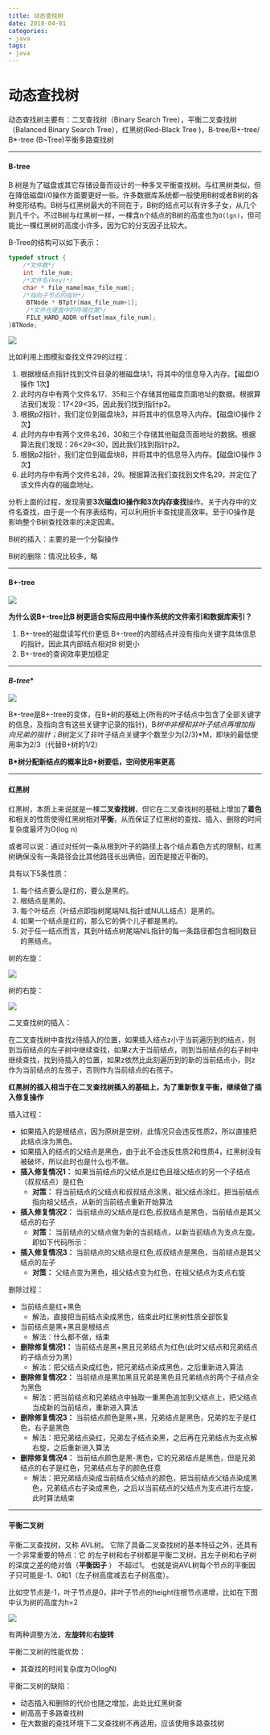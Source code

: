 ```yaml
---
title: 动态查找树
date: 2018-04-01
categories:
- java
tags:
- java
---
```


# **动态查找树**

动态查找树主要有：二叉查找树（Binary Search Tree），平衡二叉查找树（Balanced Binary Search Tree），红黑树(Red-Black Tree )，B-tree/B+-tree/ B*-tree (B~Tree)平衡多路查找树

------

#### **B-tree**

B 树是为了磁盘或其它存储设备而设计的一种多叉平衡查找树。与红黑树类似，但在降低磁盘I/0操作方面要更好一些。许多数据库系统都一般使用B树或者B树的各种变形结构。B树与红黑树最大的不同在于，B树的结点可以有许多子女，从几个到几千个。不过B树与红黑树一样，一棵含n个结点的B树的高度也为`O(lgn)`，但可能比一棵红黑树的高度小许多，因为它的分支因子比较大。

B-Tree的结构可以如下表示：

```c++
typedef struct {
    /*文件数*/
    int  file_num;
    /*文件名(key)*/
    char * file_name[max_file_num];
    /*指向子节点的指针*/
     BTNode * BTptr[max_file_num+1];
     /*文件在硬盘中的存储位置*/
     FILE_HARD_ADDR offset[max_file_num];
}BTNode;
```

![](http://hi.csdn.net/attachment/201106/7/8394323_13074405906V6Q.jpg)

比如利用上图模拟查找文件29的过程：

1.  根据根结点指针找到文件目录的根磁盘块1，将其中的信息导入内存。【磁盘IO操作 1次】
2.  此时内存中有两个文件名17、35和三个存储其他磁盘页面地址的数据。根据算法我们发现：17<29<35，因此我们找到指针p2。
3.  根据p2指针，我们定位到磁盘块3，并将其中的信息导入内存。【磁盘IO操作 2次】
4.  此时内存中有两个文件名26，30和三个存储其他磁盘页面地址的数据。根据算法我们发现：26<29<30，因此我们找到指针p2。
5.  根据p2指针，我们定位到磁盘块8，并将其中的信息导入内存。【磁盘IO操作 3次】
6.  此时内存中有两个文件名28，29。根据算法我们查找到文件名29，并定位了该文件内存的磁盘地址。

分析上面的过程，发现需要**3次磁盘IO操作和3次内存查找**操作。关于内存中的文件名查找，由于是一个有序表结构，可以利用折半查找提高效率。至于IO操作是影响整个B树查找效率的决定因素。

B树的插入：主要的是一个分裂操作

B树的删除：情况比较多，略

--------

#### **B+-tree**

![](http://hi.csdn.net/attachment/201106/7/8394323_1307440587b6WG.jpg)

**为什么说B+-tree比B 树更适合实际应用中操作系统的文件索引和数据库索引？**

1.  B+-tree的磁盘读写代价更低 B+-tree的内部结点并没有指向关键字具体信息的指针。因此其内部结点相对B 树更小
2.  B+-tree的查询效率更加稳定

------

#### **B*-tree**

![](https://shinerio.oss-cn-beijing.aliyuncs.com/blog_images/uncategory/20190830232124.png)

B*-tree是B+-tree的变体，在B+树的基础上(所有的叶子结点中包含了全部关键字的信息，及指向含有这些关键字记录的指针)，B*树中非根和非叶子结点再增加指向兄弟的指针；B*树定义了非叶子结点关键字个数至少为(2/3)*M，即块的最低使用率为2/3（代替B+树的1/2）

**B*树分配新结点的概率比B+树要低，空间使用率更高**

-------------

#### **红黑树**

红黑树，本质上来说就是一棵**二叉查找树**，但它在二叉查找树的基础上增加了**着色**和相关的性质使得红黑树相对**平衡**，从而保证了红黑树的查找、插入、删除的时间复杂度最坏为O(log n)

或者可以说：通过对任何一条从根到叶子的路径上各个结点着色方式的限制，红黑树确保没有一条路径会比其他路径长出俩倍，因而是接近平衡的。

具有以下5条性质：

1. 每个结点要么是红的，要么是黑的。  
2. 根结点是黑的。  
3. 每个叶结点（叶结点即指树尾端NIL指针或NULL结点）是黑的。  
4. 如果一个结点是红的，那么它的俩个儿子都是黑的。  
5. 对于任一结点而言，其到叶结点树尾端NIL指针的每一条路径都包含相同数目的黑结点。

树的左旋：

![](https://shinerio.oss-cn-beijing.aliyuncs.com/blog_images/uncategory/20190830232200.png)

树的右旋：

![](https://shinerio.oss-cn-beijing.aliyuncs.com/blog_images/uncategory/20190830232219.png)

二叉查找树的插入：

在二叉查找树中查找z待插入的位置，如果插入结点z小于当前遍历到的结点，则到当前结点的左子树中继续查找，如果z大于当前结点，则到当前结点的右子树中继续查找，找到待插入的位置，如果z依然比此刻遍历到的新的当前结点小，则z作为当前结点的左孩子，否则作为当前结点的右孩子。

**红黑树的插入相当于在二叉查找树插入的基础上，为了重新恢复平衡，继续做了插入修复操作**

插入过程：

-   如果插入的是根结点，因为原树是空树，此情况只会违反性质2，所以直接把此结点涂为黑色。
-   如果插入的结点的父结点是黑色，由于此不会违反性质2和性质4，红黑树没有被破坏，所以此时也是什么也不做。
-   **插入修复情况1：** 如果当前结点的父结点是红色且祖父结点的另一个子结点（叔叔结点）是红色
    -   **对策：** 将当前结点的父结点和叔叔结点涂黑，祖父结点涂红，把当前结点指向祖父结点，从新的当前结点重新开始算法
-   **插入修复情况2：** 当前结点的父结点是红色,叔叔结点是黑色，当前结点是其父结点的右子
    -   **对策：** 当前结点的父结点做为新的当前结点，以新当前结点为支点左旋。即如下代码所示：
-   **插入修复情况3：** 当前结点的父结点是红色,叔叔结点是黑色，当前结点是其父结点的左子
    -   **对策：** 父结点变为黑色，祖父结点变为红色，在祖父结点为支点右旋

删除过程：

-   当前结点是红+黑色
    -   解法，直接把当前结点染成黑色，结束此时红黑树性质全部恢复
-   当前结点是黑+黑且是根结点
    -   解法：什么都不做，结束
-   **删除修复情况1：** 当前结点是黑+黑且兄弟结点为红色(此时父结点和兄弟结点的子结点分为黑)
    -   解法：把父结点染成红色，把兄弟结点染成黑色，之后重新进入算法
-   **删除修复情况2：** 当前结点是黑加黑且兄弟是黑色且兄弟结点的两个子结点全为黑色
    -   解法：把当前结点和兄弟结点中抽取一重黑色追加到父结点上，把父结点当成新的当前结点，重新进入算法
-   **删除修复情况3：** 当前结点颜色是黑+黑，兄弟结点是黑色，兄弟的左子是红色，右子是黑色
    -   解法：把兄弟结点染红，兄弟左子结点染黑，之后再在兄弟结点为支点解右旋，之后重新进入算法
-   **删除修复情况4：** 当前结点颜色是黑-黑色，它的兄弟结点是黑色，但是兄弟结点的右子是红色，兄弟结点左子的颜色任意
    -   解法：把兄弟结点染成当前结点父结点的颜色，把当前结点父结点染成黑色，兄弟结点右子染成黑色，之后以当前结点的父结点为支点进行左旋，此时算法结束

-------

#### **平衡二叉树**

平衡二叉查找树，又称 AVL树。 它除了具备二叉查找树的基本特征之外，还具有一个非常重要的特点：它 的左子树和右子树都是平衡二叉树，且左子树和右子树的深度之差的绝对值（**平衡因子** ） 不超过1。 也就是说AVL树每个节点的平衡因子只可能是-1、0和1（左子树高度减去右子树高度）。

比如空节点是-1，叶子节点是0，非叶子节点的height往根节点递增，比如在下图中认为树的高度为h=2

![](https://pic002.cnblogs.com/images/2012/214741/2012072218340434.png)

有两种调整方法，**左旋转**和**右旋转**

平衡二叉树的性能优势：

-   其查找的时间复杂度为O(logN)

平衡二叉树的缺陷：

-   动态插入和删除的代价也随之增加，此处比红黑树查
-   树高高于多路查找树
-   在大数据的查找环境下二叉查找树不再适用，应该使用多路查找树





